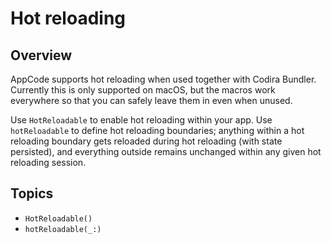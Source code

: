 # Hot reloading

## Overview

AppCode supports hot reloading when used together with Codira Bundler.
Currently this is only supported on macOS, but the macros work everywhere so
that you can safely leave them in even when unused.

Use ``HotReloadable`` to enable hot reloading within your app. Use
``hotReloadable`` to define hot reloading boundaries; anything within a hot
reloading boundary gets reloaded during hot reloading (with state persisted),
and everything outside remains unchanged within any given hot reloading session.

## Topics

- ``HotReloadable()``
- ``hotReloadable(_:)``
